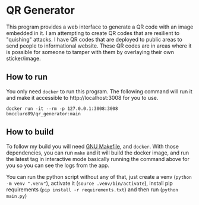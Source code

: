 # QR Generator

This program provides a web interface to generate a QR code with an image embedded in it. I am attempting to create QR codes that are resilient to "quishing" attacks. I have QR codes that are deployed to public areas to send people to informational website. These QR codes are in areas where it is possible for someone to tamper with them by overlaying their own sticker/image.

## How to run

You only need `docker` to run this program. The following command will run it and make it accessible to http://localhost:3008 for you to use.

```
docker run -it --rm -p 127.0.0.1:3008:3008 bmcclure89/qr_generator:main
```

## How to build

To follow my build you will need [GNU Makefile](Makefile), and `docker`. With those dependencies, you can run `make` and it will build the docker image, and run the latest tag in interactive mode basically running the command above for you so you can see the logs from the app. 


You can run the python script without any of that, just create a venv (`python -m venv ".venv"`), activate it (`source .venv/bin/activate`), install pip requirements (`pip install -r requirements.txt`) and then run (`python main.py`)